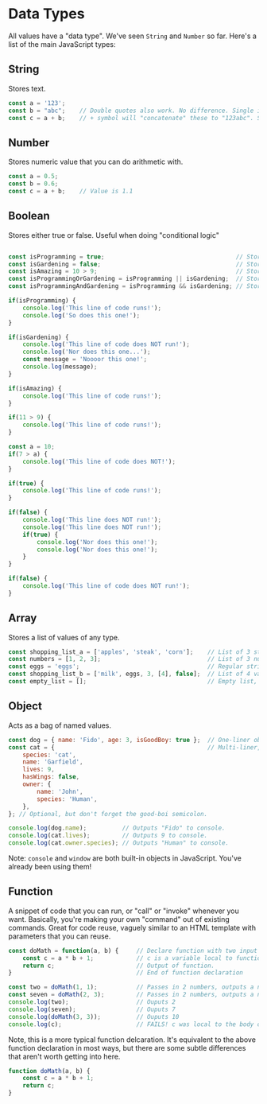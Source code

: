 # Data Types
All values have a "data type".
We've seen ```String``` and ```Number``` so far.
Here's a list of the main JavaScript types:


## String
Stores text.
```javascript
const a = '123';
const b = "abc";    // Double quotes also work. No difference. Single is preferred by most.
const c = a + b;    // + symbol will "concatenate" these to "123abc". So, it will stitch them together.
```

## Number
Stores numeric value that you can do arithmetic with.
```javascript
const a = 0.5;
const b = 0.6;
const c = a + b;    // Value is 1.1
```
## Boolean
Stores either true or false.
Useful when doing "conditional logic"
```javascript

const isProgramming = true;                                     // Stores boolean value of true
const isGardening = false;                                      // Stores boolean value of false
const isAmazing = 10 > 9;                                       // Stores boolean value of true
const isProgrammingOrGardening = isProgramming || isGardening;  // Stores boolean value of true
const isProgrammingAndGardening = isProgramming && isGardening; // Stores boolean value of false

if(isProgramming) {
    console.log('This line of code runs!');
    console.log('So does this one!');
}

if(isGardening) {
    console.log('This line of code does NOT run!');
    console.log('Nor does this one...');
    const message = 'Noooor this one!';
    console.log(message);
}

if(isAmazing) {
    console.log('This line of code runs!');
}

if(11 > 9) {
    console.log('This line of code runs!');
}

const a = 10;
if(7 > a) {
    console.log('This line of code does NOT!');
}

if(true) {
    console.log('This line of code runs!');
}

if(false) {
    console.log('This line does NOT run!');
    console.log('This line does NOT run!');
    if(true) {
        console.log('Nor does this one!');
        console.log('Nor does this one!');
    }
}

if(false) {
    console.log('This line of code does NOT run!');
}
```

## Array
Stores a list of values of any type.
```javascript
const shopping_list_a = ['apples', 'steak', 'corn'];    // List of 3 strings
const numbers = [1, 2, 3];                              // List of 3 numbers
const eggs = 'eggs';                                    // Regular string, used below...
const shopping_list_b = ['milk', eggs, 3, [4], false];  // List of 4 values of various types
const empty_list = [];                                  // Empty list, duh...
```

## Object
Acts as a bag of named values.
```javascript
const dog = { name: 'Fido', age: 3, isGoodBoy: true };  // One-liner object.
const cat = {                                           // Multi-liner, easier to read.
    species: 'cat',
    name: 'Garfield',
    lives: 9,
    hasWings: false,
    owner: {
        name: 'John',
        species: 'Human',
    },
}; // Optional, but don't forget the good-boi semicolon. 

console.log(dog.name);          // Outputs "Fido" to console.
console.log(cat.lives);         // Outputs 9 to console.
console.log(cat.owner.species); // Outputs "Human" to console.
```
Note: ```console``` and ```window``` are both built-in objects in JavaScript.
You've already been using them!

## Function
A snippet of code that you can run, or "call" or "invoke" whenever you want.
Basically, you're making your own "command" out of existing commands.
Great for code reuse, vaguely similar to an HTML template with parameters that you can reuse.
```javascript
const doMath = function(a, b) {     // Declare function with two input variables.
    const c = a * b + 1;            // c is a variable local to function. Goes away when finished.
    return c;                       // Output of function. 
}                                   // End of function declaration

const two = doMath(1, 1);           // Passes in 2 numbers, outputs a number, stores in variable.
const seven = doMath(2, 3);         // Passes in 2 numbers, outputs a number, stores in variable.
console.log(two);                   // Ouputs 2
console.log(seven);                 // Ouputs 7 
console.log(doMath(3, 3));          // Ouputs 10
console.log(c);                     // FAILS! c was local to the body of the "doMath" function.
```

Note, this is a more typical function delcaration.
It's equivalent to the above function declaration in most ways, but there are some subtle differences that aren't worth getting into here.

```javascript
function doMath(a, b) {
    const c = a * b + 1;
    return c;
}
```
